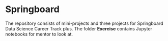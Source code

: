 # Springboard
The repository consists of mini-projects and three projects for Springboard Data Science Career Track plus. The folder **Exercise** contains Jupyter notebooks for mentor to look at.
